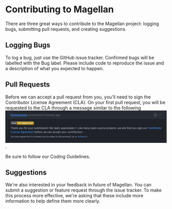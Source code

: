 # Contributing to Magellan

There are three great ways to contribute to the Magellan project: logging bugs, submitting pull requests, and creating suggestions.

## Logging Bugs
To log a bug, just use the GitHub issue tracker. Confirmed bugs will be labelled with the Bug label. Please include code to reproduce the issue and a description of what you expected to happen.

## Pull Requests
Before we can accept a pull request from you, you'll need to sign the Contributor License Agreement (CLA). On your first pull request, you will be requested to the CLA through a message similar to the following ![CLA Assistant message in pull request](images/cla-assistant.jpg).

Be sure to follow our Coding Guidelines.

## Suggestions
We're also interested in your feedback in future of Magellan. You can submit a suggestion or feature request through the issue tracker. To make this process more effective, we're asking that these include more information to help define them more clearly.
